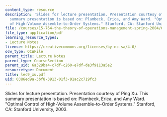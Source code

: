 ```yaml
---
content_type: resource
description: 'Slides for lecture presentation. Presentation courtesy of Ping Xu. This
  summary presentation is based on: Plambeck, Erica, and Amy Ward. "Optimal Control
  of High-Volume Assemble-to-Order Systems." Stanford, CA: Stanford University, 2003.'
file: /courses/15-764-the-theory-of-operations-management-spring-2004/0386ed9a3bf8391301f391ac2c719fc3_lec9_xu.pdf
file_type: application/pdf
learning_resource_types:
- Lecture Notes
license: https://creativecommons.org/licenses/by-nc-sa/4.0/
ocw_type: OCWFile
parent_title: Lecture Notes
parent_type: CourseSection
parent_uid: 6a329ba4-c7df-c260-e7df-de3f9113a5e2
resourcetype: Document
title: lec9_xu.pdf
uid: 0386ed9a-3bf8-3913-01f3-91ac2c719fc3
---
```

Slides for lecture presentation. Presentation courtesy of Ping Xu. This summary presentation is based on: Plambeck, Erica, and Amy Ward. "Optimal Control of High-Volume Assemble-to-Order Systems." Stanford, CA: Stanford University, 2003.